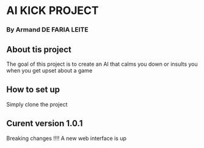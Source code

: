 # AI KICK PROJECT
### By Armand DE FARIA LEITE


## **About tis project**

The goal of this project is to create an AI that calms you down or insults you when you get upset about a game

## **How to set up**

Simply clone the project


## **Curent version 1.0.1**
Breaking changes !!!!
A new web interface is up


